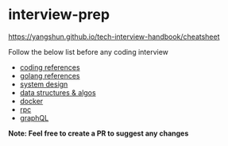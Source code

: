 # interview-prep

https://yangshun.github.io/tech-interview-handbook/cheatsheet

Follow the below list before any coding interview

* [coding references](./technical/coding/quick.md)
* [golang references](./technical/golang/quick.md)
* [system design](./technical/system_design/quick.md)
* [data structures & algos](./technical/DSA/quick.md)
* [docker](https://github.com/collabnix/dockerlabs/blob/master/docker/docker-interview-questions.md)
* [rpc](https://grpc.io/docs/what-is-grpc/introduction)
* [graphQL](https://developer.github.com/v4)

**Note: Feel free to create a PR to suggest any changes**
